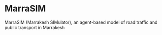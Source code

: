 # MarraSIM
MarraSIM (Marrakesh SIMulator), an agent-based model of road traffic and public transport in Marrakesh


